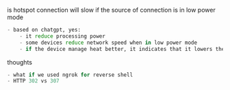 
is hotspot connection will slow if the source of connection is in low power mode
```python
- based on chatgpt, yes:
	- it reduce processing power
	- some devices reduce network speed when in low power mode
	- if the device manage heat better, it indicates that it lowers the CPU and other components, which can affect overall performance, including hotspot functionality.
```


thoughts
```python
- what if we used ngrok for reverse shell
- HTTP 302 vs 307
```

































